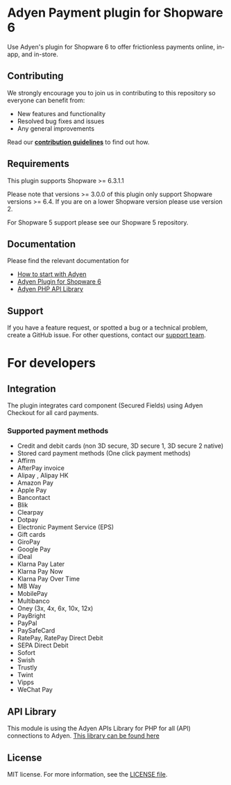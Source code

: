 # Adyen Payment plugin for Shopware 6
Use Adyen's plugin for Shopware 6 to offer frictionless payments online, in-app, and in-store.

## Contributing
We strongly encourage you to join us in contributing to this repository so everyone can benefit from:
* New features and functionality
* Resolved bug fixes and issues
* Any general improvements

Read our [**contribution guidelines**](https://github.com/Adyen/.github/blob/main/CONTRIBUTING.md) to find out how.

## Requirements
This plugin supports Shopware >= 6.3.1.1

Please note that versions >= 3.0.0 of this plugin only support Shopware versions >= 6.4. If you are on a lower Shopware version please use version 2.

For Shopware 5 support please see our Shopware 5 repository.

## Documentation
Please find the relevant documentation for
 - [How to start with Adyen](https://www.adyen.com/get-started)
 - [Adyen Plugin for Shopware 6](https://docs.adyen.com/plugins/shopware-6)
 - [Adyen PHP API Library](https://docs.adyen.com/development-resources/libraries#php)

## Support
If you have a feature request, or spotted a bug or a technical problem, create a GitHub issue. For other questions, 
contact our [support team](https://support.adyen.com/hc/en-us/requests/new?ticket_form_id=360000705420).

# For developers

## Integration
The plugin integrates card component (Secured Fields) using Adyen Checkout for all card payments.

### Supported payment methods
 - Credit and debit cards (non 3D secure, 3D secure 1, 3D secure 2 native)
 - Stored card payment methods (One click payment methods)
 - Affirm
 - AfterPay invoice
 - Alipay , Alipay HK
 - Amazon Pay
 - Apple Pay
 - Bancontact
 - Blik
 - Clearpay
 - Dotpay
 - Electronic Payment Service (EPS)
 - Gift cards
 - GiroPay
 - Google Pay
 - iDeal
 - Klarna Pay Later
 - Klarna Pay Now
 - Klarna Pay Over Time
 - MB Way
 - MobilePay
 - Multibanco
 - Oney (3x, 4x, 6x, 10x, 12x)
 - PayBright
 - PayPal
 - PaySafeCard
 - RatePay, RatePay Direct Debit
 - SEPA Direct Debit
 - Sofort
 - Swish
 - Trustly
 - Twint
 - Vipps
 - WeChat Pay

## API Library
This module is using the Adyen APIs Library for PHP for all (API) connections to Adyen.
<a href="https://github.com/Adyen/adyen-php-api-library" target="_blank">This library can be found here</a>

## License
MIT license. For more information, see the [LICENSE file](LICENSE).
